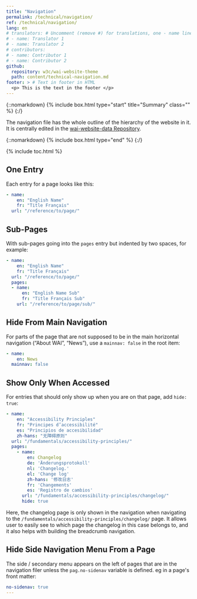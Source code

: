 ```yaml
---
title: "Navigation"
permalink: /technical/navigation/
ref: /technical/navigation/
lang: en
# translators: # Uncomment (remove #) for translations, one - name line per translator.
# - name: Translator 1
# - name: Translator 2
# contributors:
# - name: Contributor 1
# - name: Contributor 2
github:
  repository: w3c/wai-website-theme
  path: content/technical-navigation.md
footer: > # Text in footer in HTML
  <p> This is the text in the footer </p>
---
```


{::nomarkdown}
{% include box.html type="start" title="Summary" class="" %}
{:/}

The navigation file has the whole outline of the hierarchy of the website in it. It is centrally edited in the [wai-website-data Repository](https://github.com/w3c/wai-website-data).

{::nomarkdown}
{% include box.html type="end" %}
{:/}

{% include toc.html %}

## One Entry

Each entry for a page looks like this:

```yaml
- name:
    en: "English Name"
    fr: "Title Français"
  url: "/reference/to/page/"
```

## Sub-Pages

With sub-pages going into the `pages` entry but indented by two spaces, for example:

```yaml
- name:
    en: "English Name"
    fr: "Title Français"
  url: "/reference/to/page/"
  pages:
  - name:
      en: "English Name Sub"
      fr: "Title Français Sub"
    url: "/reference/to/page/sub/"
```

## Hide From Main Navigation

For parts of the page that are not supposed to be in the main horizontal navigation (“About WAI”, “News”), use a `mainnav: false` in the root item:

```yaml
- name:
    en: News
  mainnav: false
```

## Show Only When Accessed

For entries that should only show up when you are on that page, add `hide: true`:

```yaml
- name:
    en: "Accessibility Principles"
    fr: "Principes d’accessibilité"
    es: "Principios de accesibilidad"
    zh-hans: "无障碍原则"
  url: "/fundamentals/accessibility-principles/"
  pages:
    - name:
        en: Changelog
        de: 'Änderungsprotokoll'
        nl: 'Changelog.'
        el: 'Change log'
        zh-hans: '修改日志'
        fr: 'Changements'
        es: 'Registro de cambios'
      url: "/fundamentals/accessibility-principles/changelog/"
      hide: true
```

Here, the changelog page is only shown in the navigation when navigating to the `/fundamentals/accessibility-principles/changelog/` page. It allows user to easily see to which page the changelog in this case belongs to, and it also helps with building the breadcrumb navigation.

## Hide Side Navigation Menu From a Page

The side / secondary menu appears on the left of pages that are in the navigation filer unless the `pag.no-sidenav` variable is defined. eg in a page's front matter:

```yaml
no-sidenav: true
---
```

